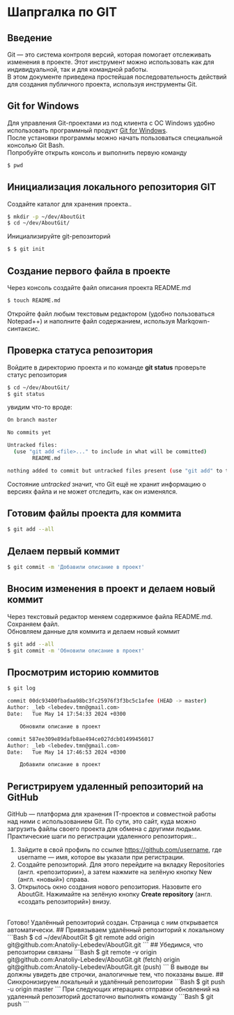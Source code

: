 # Шапргалка по GIT
## Введение
Git — это система контроля версий, которая помогает отслеживать изменения в проекте. Этот инструмент можно использовать как для индивидуальной, так и для командной работы.
<br>
В этом документе приведена простейшая последовательность действий для создания публичного проекта, используя инструменты Git.

## Git for Windows
Для управления Git-проектами из под клиента с ОС Windows удобно использовать программный продукт [Git for Windows](https://git-scm.com/download/win).
<br>
После установки программы можно начать пользоваться специальной консолью Git Bash.
<br>
Попробуйте открыть консоль и выполнить первую команду
<br>
``` Bash
$ pwd
```
## Инициализация локального репозитория GIT
Создайте каталог для хранения проекта..
``` Bash
$ mkdir -p ~/dev/AboutGit
$ cd ~/dev/AboutGit/
```
Инициализируйте git-репозиторий
``` Bash
$ $ git init
```
## Создание первого файла в проекте
Через консоль создайте файл описания проекта README.md
``` Bash
$ touch README.md
```
Откройте файл любым текстовым редактором (удобно пользоваться Notepad++) и наполните файл содержанием, используя Markqown-синтаксис.

## Проверка статуса репозитория
Войдите в директорию проекта и по команде **git status** проверьте статус репозитория
``` Bash
$ cd ~/dev/AboutGit/
$ git status
```

увидим что-то вроде:

``` Bash
On branch master

No commits yet

Untracked files:
  (use "git add <file>..." to include in what will be committed)
        README.md

nothing added to commit but untracked files present (use "git add" to track)
```

Состояние *untracked* значит, что Git ещё не хранит информацию о версиях файла и не может отследить, как он изменялся.

## Готовим файлы проекта для коммита
``` Bash
$ git add --all
```
## Делаем первый коммит
``` Bash
$ git commit -m 'Добавили описание в проект'
```
## Вносим изменения в проект и делаем новый коммит
Через текстовый редактор меняем содержимое файла README.md. Сохраняем файл.
<br>
Обновляем данные для коммита и делаем новый коммит
``` Bash
$ git add --all
$ git commit -m 'Обновили описание в проект'
```
## Просмотрим историю коммитов
``` Bash
$ git log

commit 00dc93400fbadaa98bc3fc25976f3f3bc5c1afee (HEAD -> master)
Author: _leb <lebedev.tmn@gmail.com>
Date:   Tue May 14 17:54:33 2024 +0300

    Обновили описание в проект

commit 587ee309e89dafb8ae494ce027dcb01499456017
Author: _leb <lebedev.tmn@gmail.com>
Date:   Tue May 14 17:46:53 2024 +0300

    Добавили описание в проект
```
## Регистрируем удаленный репозиторий на GitHub
GitHub — платформа для хранения IT-проектов и совместной работы над ними с использованием Git. По сути, это сайт, куда можно загрузить файлы своего проекта для обмена с другими людьми.
<br>
Практические шаги по регистрации удаленного репозитория:..
1. Зайдите в свой профиль по ссылке https://github.com/username, где username — имя, которое вы указали при регистрации.
1. Создайте репозиторий. Для этого перейдите на вкладку Repositories (англ. «репозитории»), а затем нажмите на зелёную кнопку New (англ. «новый») справа.
1. Открылось окно создания нового репозитория. Назовите его AboutGit. Нажимайте на зелёную кнопку **Create repository** (англ. «создать репозиторий») внизу.
<br>
Готово! Удалённый репозиторий создан. Страница с ним открывается автоматически. 
## Привязываем удалённый репозиторий к локальному
```Bash
$ cd ~/dev/AboutGit
$ git remote add origin git@github.com:Anatoliy-Lebedev/AboutGit.git 
```
## Убедимся, что репозитории связаны
```Bash
$ git remote -v
origin  git@github.com:Anatoliy-Lebedev/AboutGit.git (fetch)
origin  git@github.com:Anatoliy-Lebedev/AboutGit.git (push)
```
В выводе вы должны увидеть две строчки, аналогичные тем, что показаны выше.
## Синхронизируем локальный и удалённый репозитории
```Bash
$ git push -u origin master
```
При следующих итерациях отправки обновлений на удаленный репозиторий достаточно выполнять команду
```Bash
$ git push
```





